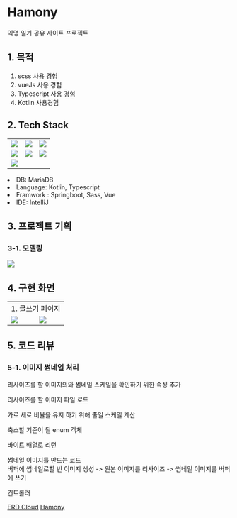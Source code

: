 # Hamony
익명 일기 공유 사이트 프로젝트

## 1. 목적
1. scss 사용 경험
2. vueJs 사용 경험
3. Typescript 사용 경험
4. Kotlin 사용경험

## 2. Tech Stack
<tabs>
    <tab title="Image">
        <table>
           <tr>
              <td><img src="mariadb.jpg" /></td>
              <td><img src="kotlin.jpg" /></td>
              <td><img src="springboot.jpg" /></td>
           </tr>
           <tr>
              <td><img src="sass.jpg" /></td>
              <td><img src="vue.jpg" /></td>
              <td><img src="typescript.jpg" /></td>
           </tr>
           <tr>
              <td><img src="intelij.jpg" /></td>
           </tr>
        </table>
    </tab>
    <tab title="text">
        <list>
            <li>DB: MariaDB</li>
            <li>Language: Kotlin, Typescript</li>
            <li>Framwork : Springboot, Sass, Vue</li>
            <li>IDE: IntelliJ</li>
        </list>
    </tab>
</tabs>

## 3. 프로젝트 기획

### 3-1. 모델링
<img src="hamonyERD.jpg" thumbnail="true"/>


## 4. 구현 화면
<table>
<tr>
<td colspan="2">1. 글쓰기 페이지</td>
</tr>
<tr>
<td><img src="hamonywrite1.jpg" thumbnail="true" /></td>
<td><img src="hamonywrite2.jpg" thumbnail="true" /></td>
</tr>
</table>

## 5. 코드 리뷰
### 5-1. 이미지 썸네일 처리

리사이즈를 할 이미지의와 썸네일 스케일을 확인하기 위한 속성 추가

<code-block lang="kotlin" src="/hamony/ResizeImage.kt" include-lines="3-7"/>

리사이즈를 할 이미지 파일 로드

<code-block lang="kotlin" src="/hamony/ResizeImage.kt" include-lines="9-12"/>

가로 세로 비율을 유지 하기 위해 줄일 스케일 계산

<code-block lang="kotlin" src="/hamony/ResizeImage.kt" include-lines="17-45"/>

축소할 기준이 될 enum 객체

<code-block lang="kotlin" src="/hamony/Resize.kt"/>

바이트 배열로 리턴

<code-block lang="kotlin" src="/hamony/ResizeImage.kt" include-lines="47-54"/>

썸네일 이미지를 만드는 코드  
버퍼에 썸네일로할 빈 이미지 생성 -> 원본 이미지를 리사이즈 -> 썸네일 이미지를 버퍼에 쓰기

<code-block lang="kotlin" src="/hamony/ResizeImage.kt" include-lines="67-91"/>


컨트롤러

<code-block lang="kotlin" src="/hamony/FileController.kt" include-lines="66-97"/>





<seealso>
    <category ref="erdcloud">
        <a href="https://www.erdcloud.com/d/FBcpwDQxviNr93FA4">ERD Cloud</a>
    </category>
    <category ref="git">
        <a href="https://github.com/ardi-orrorin/hamony">Hamony</a>
    </category>
</seealso>